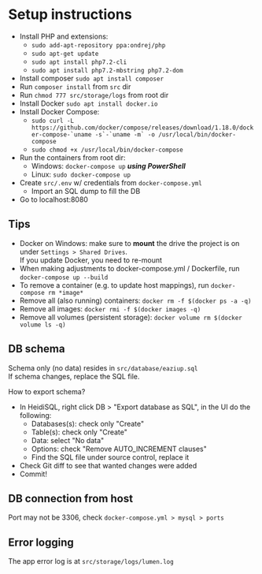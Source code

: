 # Setup instructions

* Install PHP and extensions:
  * `sudo add-apt-repository ppa:ondrej/php`
  * `sudo apt-get update`
  * `sudo apt install php7.2-cli`
  * `sudo apt install php7.2-mbstring php7.2-dom`
* Install composer `sudo apt install composer`
* Run `composer install` from `src` dir
* Run `chmod 777 src/storage/logs` from root dir
* Install Docker `sudo apt install docker.io`
* Install Docker Compose:
  * ``sudo curl -L https://github.com/docker/compose/releases/download/1.18.0/docker-compose-`uname -s`-`uname -m` -o /usr/local/bin/docker-compose``
  * `sudo chmod +x /usr/local/bin/docker-compose`
* Run the containers from root dir:
  * Windows: `docker-compose up` **_using PowerShell_** 
  * Linux: `sudo docker-compose up`
* Create `src/.env` w/ credentials from `docker-compose.yml`
  * Import an SQL dump  to fill the DB
* Go to localhost:8080

## Tips
* Docker on Windows: make sure to **mount** the drive the project is on under `Settings > Shared Drives`.  
If you update Docker, you need to re-mount
* When making adjustments to docker-compose.yml / Dockerfile, run `docker-compose up --build`
* To remove a container (e.g. to update host mappings), run `docker-compose rm *image*`
* Remove all (also running) containers: `docker rm -f $(docker ps -a -q)`
* Remove all images: `docker rmi -f $(docker images -q)`
* Remove all volumes (persistent storage): `docker volume rm $(docker volume ls -q)`  

## DB schema
Schema only (no data) resides in `src/database/eaziup.sql`  
If schema changes, replace the SQL file.  

How to export schema?  
* In HeidiSQL, right click DB > "Export database as SQL", in the UI do the following:
  * Databases(s): check only "Create"
  * Table(s): check only "Create"
  * Data: select "No data"
  * Options: check "Remove AUTO_INCREMENT clauses"
  * Find the SQL file under source control, replace it
* Check Git diff to see that wanted changes were added
* Commit!


## DB connection from host
Port may not be 3306, check `docker-compose.yml > mysql > ports`

## Error logging
The app error log is at `src/storage/logs/lumen.log`